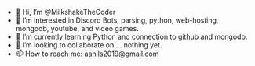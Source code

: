 - 👋 Hi, I’m @MilkshakeTheCoder
- 👀 I’m interested in Discord Bots, parsing, python, web-hosting, mongodb, youtube, and video games.
- 🌱 I’m currently learning Python and connection to github and mongodb.
- 💞️ I’m looking to collaborate on ... nothing yet.
- 📫 How to reach me: aahils2019@gmail.com

<!---
MilkshakeTheCoder/MilkshakeTheCoder is a ✨ special ✨ repository because its `README.md` (this file) appears on your GitHub profile.
You can click the Preview link to take a look at your changes.
--->
